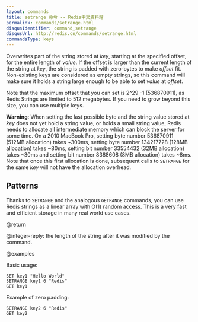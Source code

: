```yaml
---
layout: commands
title: setrange 命令 -- Redis中文资料站
permalink: commands/setrange.html
disqusIdentifier: command_setrange
disqusUrl: http://redis.cn/commands/setrange.html
commandsType: keys
---
```


Overwrites part of the string stored at _key_, starting at the specified offset,
for the entire length of _value_.
If the offset is larger than the current length of the string at _key_, the
string is padded with zero-bytes to make _offset_ fit.
Non-existing keys are considered as empty strings, so this command will make
sure it holds a string large enough to be able to set _value_ at _offset_.

Note that the maximum offset that you can set is 2^29 -1 (536870911), as Redis
Strings are limited to 512 megabytes.
If you need to grow beyond this size, you can use multiple keys.

**Warning**: When setting the last possible byte and the string value stored at
_key_ does not yet hold a string value, or holds a small string value, Redis
needs to allocate all intermediate memory which can block the server for some
time.
On a 2010 MacBook Pro, setting byte number 536870911 (512MB allocation) takes
~300ms, setting byte number 134217728 (128MB allocation) takes ~80ms, setting
bit number 33554432 (32MB allocation) takes ~30ms and setting bit number 8388608
(8MB allocation) takes ~8ms.
Note that once this first allocation is done, subsequent calls to `SETRANGE` for
the same _key_ will not have the allocation overhead.

## Patterns

Thanks to `SETRANGE` and the analogous `GETRANGE` commands, you can use Redis
strings as a linear array with O(1) random access.
This is a very fast and efficient storage in many real world use cases.

@return

@integer-reply: the length of the string after it was modified by the command.

@examples

Basic usage:

```cli
SET key1 "Hello World"
SETRANGE key1 6 "Redis"
GET key1
```

Example of zero padding:

```cli
SETRANGE key2 6 "Redis"
GET key2
```
